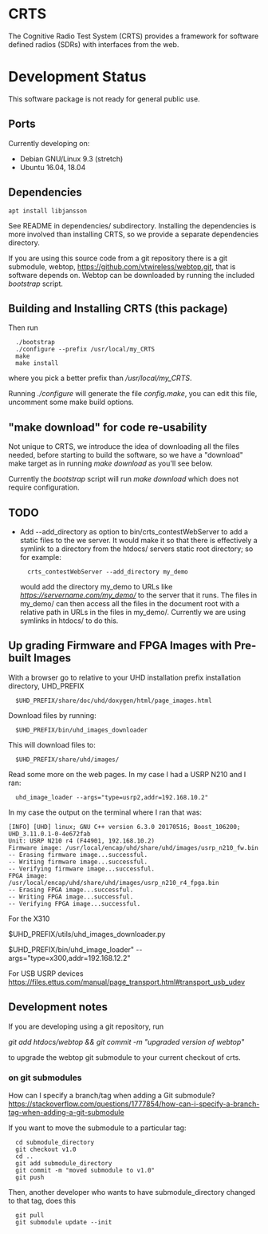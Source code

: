 # CRTS

The Cognitive Radio Test System (CRTS) provides a framework for software
defined radios (SDRs) with interfaces from the web.


# Development Status

This software package is not ready for general public use.


## Ports

Currently developing on: 
  - Debian GNU/Linux 9.3 (stretch)
  - Ubuntu 16.04, 18.04

## Dependencies

```
apt install libjansson
```

See README in dependencies/ subdirectory.  Installing the dependencies is
more involved than installing CRTS, so we provide a separate dependencies
directory.

If you are using this source code from a git repository there is a git
submodule, webtop, https://github.com/vtwireless/webtop.git, that is
software depends on.  Webtop can be downloaded by running the included
*bootstrap* script.


## Building and Installing CRTS (this package)

Then run
```
  ./bootstrap
  ./configure --prefix /usr/local/my_CRTS
  make
  make install
```

where you pick a better prefix than */usr/local/my_CRTS*.

Running *./configure* will generate the file *config.make*,
you can edit this file, uncomment some make build options.

## "make download" for code re-usability

Not unique to CRTS, we introduce the idea of downloading all the files
needed, before starting to build the software, so we have a "download"
make target as in running *make download* as you'll see below.

Currently the *bootstrap* script will run *make download* which
does not require configuration.

## TODO

- Add --add_directory as option to bin/crts_contestWebServer to add
  a static files to the we server.  It would make it so that there is
  effectively a symlink to a directory from the htdocs/ servers static
  root directory; so  for example:
  ```
    crts_contestWebServer --add_directory my_demo
  ```
  would add the directory my_demo to URLs like
  *https://servername.com/my_demo/*
  to the server that it runs.  The files in my_demo/ can then
  access all the files in the document root with a relative path
  in URLs in the files in my_demo/.  Currently we are using symlinks
  in htdocs/ to do this.


## Up grading Firmware and FPGA Images with Pre-built Images

With a browser go to relative to your UHD installation prefix
installation directory, UHD_PREFIX

```
  $UHD_PREFIX/share/doc/uhd/doxygen/html/page_images.html
```

Download files by running:

```
  $UHD_PREFIX/bin/uhd_images_downloader
```

This will download files to:
```
  $UHD_PREFIX/share/uhd/images/
```

Read some more on the web pages.  In my case I had a USRP N210 and I ran:
```
  uhd_image_loader --args="type=usrp2,addr=192.168.10.2"
```

In my case the output on the terminal where I ran that was:
```
[INFO] [UHD] linux; GNU C++ version 6.3.0 20170516; Boost_106200; UHD_3.11.0.1-0-4e672fab
Unit: USRP N210 r4 (F44901, 192.168.10.2)
Firmware image: /usr/local/encap/uhd/share/uhd/images/usrp_n210_fw.bin
-- Erasing firmware image...successful.
-- Writing firmware image...successful.
-- Verifying firmware image...successful.
FPGA image: /usr/local/encap/uhd/share/uhd/images/usrp_n210_r4_fpga.bin
-- Erasing FPGA image...successful.
-- Writing FPGA image...successful.
-- Verifying FPGA image...successful.
```

For the X310

$UHD_PREFIX/utils/uhd_images_downloader.py

$UHD_PREFIX/bin/uhd_image_loader" --args="type=x300,addr=192.168.12.2"


For USB USRP devices
https://files.ettus.com/manual/page_transport.html#transport_usb_udev

## Development notes

If you are developing using a git repository, run

*git add htdocs/webtop && git commit -m "upgraded version of webtop"*

to upgrade the webtop git submodule to your current checkout of
crts.

### on git submodules
How can I specify a branch/tag when adding a Git submodule?
https://stackoverflow.com/questions/1777854/how-can-i-specify-a-branch-tag-when-adding-a-git-submodule

If you want to move the submodule to a particular tag:
```
  cd submodule_directory
  git checkout v1.0
  cd ..
  git add submodule_directory
  git commit -m "moved submodule to v1.0"
  git push
```
Then, another developer who wants to have submodule_directory changed to that tag, does this
```
  git pull
  git submodule update --init
```
